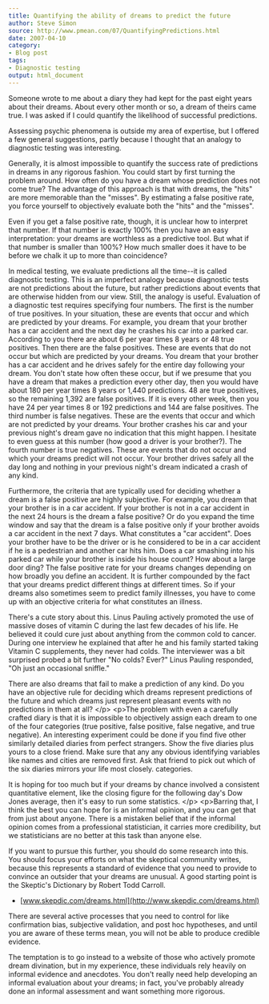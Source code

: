 ```yaml
---
title: Quantifying the ability of dreams to predict the future
author: Steve Simon
source: http://www.pmean.com/07/QuantifyingPredictions.html
date: 2007-04-10
category:
- Blog post
tags:
- Diagnostic testing
output: html_document
---
```

Someone wrote to me about a diary they had kept for the past eight years
about their dreams. About every other month or so, a dream of theirs
came true. I was asked if I could quantify the likelihood of successful
predictions.

Assessing psychic phenomena is outside my area of expertise, but I
offered a few general suggestions, partly because I thought that an
analogy to diagnostic testing was interesting.

Generally, it is almost impossible to quantify the success rate of
predictions in dreams in any rigorous fashion. You could start by first
turning the problem around. How often do you have a dream whose
prediction does not come true? The advantage of this approach is that
with dreams, the \"hits\" are more memorable than the \"misses\". By
estimating a false positive rate, you force yourself to objectively
evaluate both the \"hits\" and the \"misses\".

Even if you get a false positive rate, though, it is unclear how to
interpret that number. If that number is exactly 100% then you have an
easy interpretation: your dreams are worthless as a predictive tool. But
what if that number is smaller than 100%? How much smaller does it have
to be before we chalk it up to more than coincidence?

In medical testing, we evaluate predictions all the time\--it is called
diagnostic testing. This is an imperfect analogy because diagnostic
tests are not predictions about the future, but rather predictions about
events that are otherwise hidden from our view. Still, the analogy is
useful. Evaluation of a diagnostic test requires specifying four
numbers. The first is the number of true positives. In your situation,
these are events that occur and which are predicted by your dreams. For
example, you dream that your brother has a car accident and the next day
he crashes his car into a parked car. According to you there are about 6
per year times 8 years or 48 true positives. Then there are the false
positives. These are events that do not occur but which are predicted by
your dreams. You dream that your brother has a car accident and he
drives safely for the entire day following your dream. You don\'t state
how often these occur, but if we presume that you have a dream that
makes a prediction every other day, then you would have about 180 per
year times 8 years or 1,440 predictions. 48 are true positives, so the
remaining 1,392 are false positives. If it is every other week, then you
have 24 per year times 8 or 192 predictions and 144 are false positives.
The third number is false negatives. These are the events that occur and
which are not predicted by your dreams. Your brother crashes his car and
your previous night\'s dream gave no indication that this might happen.
I hesitate to even guess at this number (how good a driver is your
brother?). The fourth number is true negatives. These are events that do
not occur and which your dreams predict will not occur. Your brother
drives safely all the day long and nothing in your previous night\'s
dream indicated a crash of any kind.

Furthermore, the criteria that are typically used for deciding whether a
dream is a false positive are highly subjective. For example, you dream
that your brother is in a car accident. If your brother is not in a car
accident in the next 24 hours is the dream a false positive? Or do you
expand the time window and say that the dream is a false positive only
if your brother avoids a car accident in the next 7 days. What
constitutes a \"car accident\". Does your brother have to be the driver
or is he considered to be in a car accident if he is a pedestrian and
another car hits him. Does a car smashing into his parked car while your
brother is inside his house count? How about a large door ding? The
false positive rate for your dreams changes depending on how broadly you
define an accident. It is further compounded by the fact that your
dreams predict different things at different times. So if your dreams
also sometimes seem to predict family illnesses, you have to come up
with an objective criteria for what constitutes an illness.

There\'s a cute story about this. Linus Pauling actively promoted the
use of massive doses of vitamin C during the last few decades of his
life. He believed it could cure just about anything from the common cold
to cancer. During one interview he explained that after he and his
family started taking Vitamin C supplements, they never had colds. The
interviewer was a bit surprised probed a bit further \"No colds? Ever?\"
Linus Pauling responded, \"Oh just an occasional sniffle.\"

There are also dreams that fail to make a prediction of any kind. Do you
have an objective rule for deciding which dreams represent predictions
of the future and which dreams just represent pleasant events with no
predictions in them at all? \</p\> \<p\>The problem with even a
carefully crafted diary is that it is impossible to objectively assign
each dream to one of the four categories (true positive, false positive,
false negative, and true negative). An interesting experiment could be
done if you find five other similarly detailed diaries from perfect
strangers. Show the five diaries plus yours to a close friend. Make sure
that any any obvious identifying variables like names and cities are
removed first. Ask that friend to pick out which of the six diaries
mirrors your life most closely. categories.

It is hoping for too much but if your dreams by chance involved a
consistent quantitative element, like the closing figure for the
following day\'s Dow Jones average, then it\'s easy to run some
statistics. \</p\> \<p\>Barring that, I think the best you can hope for
is an informal opinion, and you can get that from just about anyone.
There is a mistaken belief that if the informal opinion comes from a
professional statistician, it carries more credibility, but we
statisticians are no better at this task than anyone else.

If you want to pursue this further, you should do some research into
this. You should focus your efforts on what the skeptical community
writes, because this represents a standard of evidence that you need to
provide to convince an outsider that your dreams are unusual. A good
starting point is the Skeptic\'s Dictionary by Robert Todd Carroll.

-   [www.skepdic.com/dreams.html](http://www.skepdic.com/dreams.html)

There are several active processes that you need to control for like
confirmation bias, subjective validation, and post hoc hypotheses, and
until you are aware of these terms mean, you will not be able to produce
credible evidence.

The temptation is to go instead to a website of those who actively
promote dream divination, but in my experience, these individuals rely
heavily on informal evidence and anecdotes. You don\'t really need help
developing an informal evaluation about your dreams; in fact, you\'ve
probably already done an informal assessment and want something more
rigorous.
